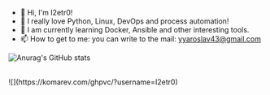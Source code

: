 - 👋 Hi, I'm I2etr0!
- 👀 I really love Python, Linux, DevOps and process automation!
- 🌱 I am currently learning Docker, Ansible and other interesting tools.
- 📫 How to get to me: you can write to the mail: yyaroslav43@gmail.сom

![Anurag's GitHub stats](https://github-readme-stats.vercel.app/api?username=I2etr0&show_icons=true&bg_color=FA8072,C71585)

<br/>
![](https://komarev.com/ghpvc/?username=I2etr0)
